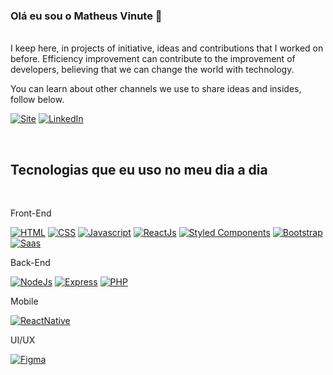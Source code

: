 ### Olá eu sou o Matheus Vinute 👋
<br>
I keep here, in projects of initiative, ideas and contributions that I worked on before.
Efficiency improvement can contribute to the improvement of developers, believing that we can change the world with technology.

You can learn about other channels we use to share ideas and insides, follow below.
<br>

[![Site](https://img.shields.io/badge/dev.to-0A0A0A?style=for-the-badge&logo=devdotto&logoColor=white)](http://negociosesoftware.com.br)
[![LinkedIn](https://img.shields.io/badge/LinkedIn-0077B5?style=for-the-badge&logo=linkedin&logoColor=white)](https://www.linkedin.com/in/matheus-vinute-a208b410a/)

<br>

## Tecnologias que eu uso no meu dia a dia
<br>

Front-End

[![HTML](https://img.shields.io/badge/HTML-239120?style=for-the-badge&logo=html5&logoColor=white)](#)
[![CSS](https://img.shields.io/badge/CSS-239120?&style=for-the-badge&logo=css3&logoColor=white)](#)
[![Javascript](https://img.shields.io/badge/JavaScript-F7DF1E?style=for-the-badge&logo=javascript&logoColor=black)](#)
[![ReactJs](https://img.shields.io/badge/React-20232A?style=for-the-badge&logo=react&logoColor=61DAFB)](#)
[![Styled Components](https://img.shields.io/badge/styled--components-DB7093?style=for-the-badge&logo=styled-components&logoColor=white)](#)
[![Bootstrap](https://img.shields.io/badge/Bootstrap-563D7C?style=for-the-badge&logo=bootstrap&logoColor=white)](#)
[![Saas](https://img.shields.io/badge/Sass-CC6699?style=for-the-badge&logo=sass&logoColor=white)](#)



Back-End

[![NodeJs](https://img.shields.io/badge/Node.js-43853D?style=for-the-badge&logo=node.js&logoColor=white)](#)
[![Express](https://img.shields.io/badge/Express.js-404D59?style=for-the-badge)](#)
[![PHP](https://img.shields.io/badge/PHP-777BB4?style=for-the-badge&logo=php&logoColor=white)](#)


Mobile

[![ReactNative](https://img.shields.io/badge/React_Native-20232A?style=for-the-badge&logo=react&logoColor=61DAFB)](#)

UI/UX

[![Figma](https://img.shields.io/badge/Figma-F24E1E?style=for-the-badge&logo=figma&logoColor=white)](#)
